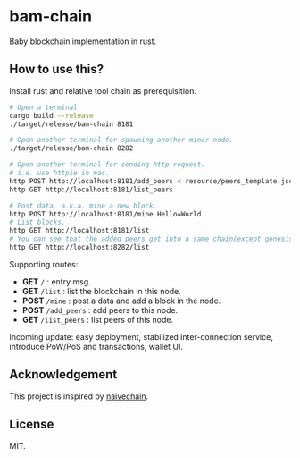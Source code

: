 # bam-chain

Baby blockchain implementation in rust.

## How to use this?

Install rust and relative tool chain as prerequisition.

```bash
# Open a terminal
cargo build --release
./target/release/bam-chain 8181

# Open another terminal for spawning another miner node.
./target/release/bam-chain 8282

# Open another terminal for sending http request.
# i.e. use httpie in mac.
http POST http://localhost:8181/add_peers < resource/peers_template.json
http GET http://localhost:8181/list_peers

# Post data, a.k.a. mine a new block.
http POST http://localhost:8181/mine Hello=World
# List blocks.
http GET http://localhost:8181/list
# You can see that the added peers get into a same chain(except genesis block).
http GET http://localhost:8282/list
```

Supporting routes:

* **GET** `/` : entry msg.
* **GET** `/list` : list the blockchain in this node.
* **POST** `/mine` : post a data and add a block in the node.
* **POST** `/add_peers` : add peers to this node.
* **GET** `/list_peers` : list peers of this node.

Incoming update: easy deployment, stabilized inter-connection service, introduce PoW/PoS and transactions, wallet UI.

## Acknowledgement

This project is inspired by [naivechain](https://github.com/lhartikk/naivechain).

## License

MIT.